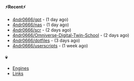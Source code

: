 #### ⚡Recent⚡

- [4ndr0666/gpt](https://github.com/4ndr0666/gpt) - (1 day ago)
- [4ndr0666/nas](https://github.com/4ndr0666/nas) - (1 day ago)
- [4ndr0666/scr](https://github.com/4ndr0666/scr) - (2 days ago)
- [4ndr0666/Omniverse-Digital-Twin-School](https://github.com/4ndr0666/Omniverse-Digital-Twin-School) - (2 days ago)
- [4ndr0666/dotfiles](https://github.com/4ndr0666/dotfiles) - (3 days ago)
- [4ndr0666/userscripts](https://github.com/4ndr0666/userscripts) - (1 week ago)

#### 💀
- [Engines](https://github.com/hoothin/SearchJumper/discussions/73)
- [Links](https://github.com/4ndr0666/Links/blob/main/README.md)

